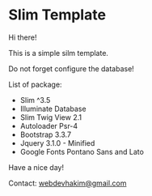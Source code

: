 # Slim Template

<p>Hi there!</p>
<p>This is a simple silm template.</p>
<p>Do not forget configure the database!</p>

<p>List of package:</p>
<ul>
    <li>Slim ^3.5</li>
    <li>Illuminate Database</li>
    <li>Slim Twig View 2.1</li>
    <li>Autoloader Psr-4</li>
    <li>Bootstrap 3.3.7</li>
    <li>Jquery 3.1.0 - Minified</li>
    <li>Google Fonts Pontano Sans and Lato</li>
</ul>

<footer>
    <p>Have a nice day!</p>
    <p>Contact: <a href="mailto:webdevhakim@gmail.com:">webdevhakim@gmail.com</a></p>
</footer>